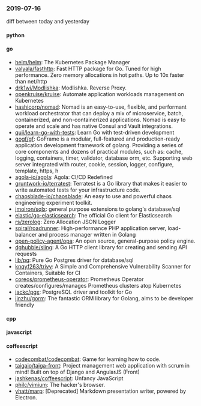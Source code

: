 ### 2019-07-16
diff between today and yesterday

#### python

#### go
* [helm/helm](https://github.com/helm/helm): The Kubernetes Package Manager
* [valyala/fasthttp](https://github.com/valyala/fasthttp): Fast HTTP package for Go. Tuned for high performance. Zero memory allocations in hot paths. Up to 10x faster than net/http
* [drk1wi/Modlishka](https://github.com/drk1wi/Modlishka): Modlishka. Reverse Proxy.
* [openkruise/kruise](https://github.com/openkruise/kruise): Automate application workloads management on Kubernetes
* [hashicorp/nomad](https://github.com/hashicorp/nomad): Nomad is an easy-to-use, flexible, and performant workload orchestrator that can deploy a mix of microservice, batch, containerized, and non-containerized applications. Nomad is easy to operate and scale and has native Consul and Vault integrations.
* [quii/learn-go-with-tests](https://github.com/quii/learn-go-with-tests): Learn Go with test-driven development
* [gogf/gf](https://github.com/gogf/gf): GoFrame is a modular, full-featured and production-ready application development framework of golang. Providing a series of core components and dozens of practical modules, such as: cache, logging, containers, timer, validator, database orm, etc. Supporting web server integrated with router, cookie, session, logger, configure, template, https, h
* [agola-io/agola](https://github.com/agola-io/agola): Agola: CI/CD Redefined
* [gruntwork-io/terratest](https://github.com/gruntwork-io/terratest): Terratest is a Go library that makes it easier to write automated tests for your infrastructure code.
* [chaosblade-io/chaosblade](https://github.com/chaosblade-io/chaosblade): An easy to use and powerful chaos engineering experiment toolkit.
* [jmoiron/sqlx](https://github.com/jmoiron/sqlx): general purpose extensions to golang's database/sql
* [elastic/go-elasticsearch](https://github.com/elastic/go-elasticsearch): The official Go client for Elasticsearch
* [rs/zerolog](https://github.com/rs/zerolog): Zero Allocation JSON Logger
* [spiral/roadrunner](https://github.com/spiral/roadrunner): High-performance PHP application server, load-balancer and process manager written in Golang
* [open-policy-agent/opa](https://github.com/open-policy-agent/opa): An open source, general-purpose policy engine.
* [dghubble/sling](https://github.com/dghubble/sling): A Go HTTP client library for creating and sending API requests
* [lib/pq](https://github.com/lib/pq): Pure Go Postgres driver for database/sql
* [knqyf263/trivy](https://github.com/knqyf263/trivy): A Simple and Comprehensive Vulnerability Scanner for Containers, Suitable for CI
* [coreos/prometheus-operator](https://github.com/coreos/prometheus-operator): Prometheus Operator creates/configures/manages Prometheus clusters atop Kubernetes
* [jackc/pgx](https://github.com/jackc/pgx): PostgreSQL driver and toolkit for Go
* [jinzhu/gorm](https://github.com/jinzhu/gorm): The fantastic ORM library for Golang, aims to be developer friendly

#### cpp

#### javascript

#### coffeescript
* [codecombat/codecombat](https://github.com/codecombat/codecombat): Game for learning how to code.
* [taigaio/taiga-front](https://github.com/taigaio/taiga-front): Project management web application with scrum in mind! Built on top of Django and AngularJS (Front)
* [jashkenas/coffeescript](https://github.com/jashkenas/coffeescript): Unfancy JavaScript
* [philc/vimium](https://github.com/philc/vimium): The hacker's browser.
* [yhatt/marp](https://github.com/yhatt/marp): [Deprecated] Markdown presentation writer, powered by Electron.
